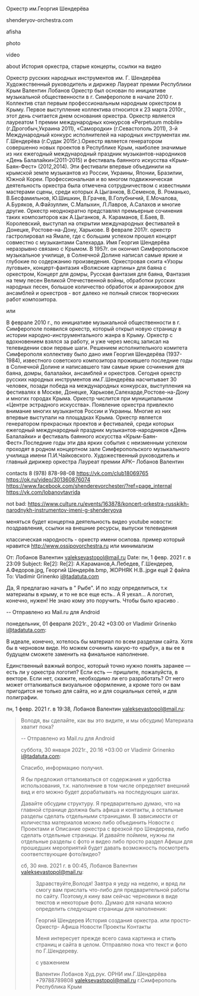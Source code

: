 Оркестр им.Георгия Шендерёва

shenderyov-orchestra.com

afisha

photo

video

about История оркестра, старые концерты, ссылки на видео

Оркестр русских народных инструментов им. Г. Шендерёва
Художественный руководитель и дирижер Лауреат премии Республики Крым
Валентин Лобанов
Оркестр был основан по инициативе музыкальной общественности в г.
Симферополе в начале 2010 г. Коллектив стал первым профессиональным
народным оркестром в Крыму. Первое выступление коллектива относится к
23 марта 2010г., этот день считается днем основания оркестра. Оркестр
является лауреатом 1 премии международных конкурсов «Perpetuum mobile»
(г.Дрогобыч,Украина 2011), «Самородки» (г.Севастополь 2011), 3-й
Международный конкурс исполнителей на народных инструментах им.
Г.Шендерёва (г.Судак 2015г.).Оркестр является генератором совершенно
новых проектов в Республике Крым, наиболее значимые из них ежегодный
международный праздник музыкантов-народников «День
Балалайки»(2011-2015) и фестиваль баянного искусства «Крым-Баян-Фест»
(2012,2014). Эти фестивали впервые объединили на крымской земле
музыкантов из России, Украины, Японии, Бразилии, Южной Кореи.
Профессиональная и во многом подвижническая деятельность оркестра была
отмечена сотрудничеством с известными мастерами сцены, среди которых
А.Цыганков, В.Семенов, В. Романько, В.Бесфамильнов, Ю.Шишкин,
В.Грачев, В.Голубничий, Е.Мочалова, А.Буряков, А.Файзуллин, С.Малыхин,
Л.Лавров, А.Салахов и многие другие. Оркестр неоднократно представлял
премьерные сочинения таких композиторов как А.Цыганков, А. Караманов,
Е.Баев, В. Королевский, выступал на открытии международных фестивалей
в Донецке, Ростове-на-Дону, Харькове. В феврале 2017г. оркестр
гастролировал на Ямале, где с большим успехом прошел концерт совместно
с музыкантами Салехарда.
Имя Георгия Шендерёва неразрывно связано с Крымом. В 1957г. он окончил
Симферопольское музыкальное училище, в Солнечной Долине написал самые
яркие и глубокие по содержанию произведения. Оркестровая сюита «Узоры
луговые», концерт-фантазия «Волжские картины» для баяна с оркестром,
Концерт для домры, Русская фантазия для баяна, Фантазия на тему песен
Великой Отечественной войны, обработки русских народных песен, большое
количество обработок и аранжировок для ансамблей и оркестров - вот
далеко не полный список творческих работ композитора.

или

В феврале 2010 г., по инициативе музыкальной общественности в г.
Симферополе появился оркестр, который открыл новую страницу в истории
народно-инструментального жанра в Крыму. Оркестр с вдохновением взялся
за работу, и уже через месяц записал на телевидении свои первые шаги.
Решением исполнительного комитета Симферополя коллективу было дано имя
Георгия Шендерёва (1937-1984), известного советского композитора
прожившего последние годы в Солнечной Долине и написавшего там самые
яркие сочинения для баяна, домры, балалайки, ансамблей и оркестров.
Сегодня оркестр русских народных инструментов им.Г.Шендерёва
насчитывает 30 человек, позади победа на международных конкурсах,
выступления на фестивалях в Москве, Донецке,
Харькове,Салехарде,Ростове-на-Дону и многих городах Крыма. Оркестр
числится при муниципальном «Центре эстрадного искусства». Появление
оркестра привлекло внимание многих музыкантов России и Украины. Многие
из них впервые выступали на площадках Крыма. Оркестр является
генератором прекрасных проектов и фестивалей, среди которых ежегодный
международный праздник музыкантов-народников «День Балалайки» и
фестиваль баянного искусства «Крым-Баян-Фест».Последние годы эти два
ярких события с неизменным успехом проходят в родном концертном зале
Симферопольского музыкального училища имени П.И.Чайковского.
Художественный руководитель и главный дирижер оркестра Лауреат премии
АРК– Лобанов Валентин



contacts
8 (978) 878-98-08
https://vk.com/club18069765
https://ok.ru/video/301360876074
https://www.facebook.com/shenderevorchester/?ref=page_internal
https://vk.com/lobanovtavrida


not bad: https://www.culture.ru/events/163878/koncert-orkestra-russkikh-narodnykh-instrumentov-imeni-g-shenderyova



меняться будет концертна деятельность
видео youtube
новости: поздравления, ссылки на внешние ресурсы, выпуски телевидения


классическая народность - оркестр имени осипова. пример который
нравится http://www.ossipovorchestra.ru
или минимализм




От: Лобанов Валентин <valeksevastopol@mail.ru>
Date: пн, 1 февр. 2021 г. в 23:09
Subject: Re[2]: Re[2]: А.Караманов,А.Лебедев, Г.Шендерев,
А.Федоров.jpg, Георгий Шендерёв.bmp, ЖОРНЯК Н.В..jpgи ещё 2 файла
To: Vladimir Grinenko <i@tadatuta.com>


Да, Я предлагаю начать в " Рыбе". И по ходу определиться, т.к
материалы в крыму, и то не все еще есть.. А Я уехал...
А логотип, конечно, нужен! Не знаю кому это поручить. Чтобы было  красиво .

--
Отправлено из Mail.ru для Android

понедельник, 01 февраля 2021г., 20:42 +03:00 от Vladimir Grinenko
i@tadatuta.com:

В идеале, конечно, хотелось бы материал по всем разделам сайта. Хотя бы в
черновом виде. Но можем сочинить какую-то «рыбу», а вы ее в будущем
сможете заменить на финальное наполнение.

Единственный важный вопрос, который точно нужно понять заранее — есть
ли у оркестра логотип? Если есть —
пришлите, пожалуйста, в векторе. Если нет, скажите, необходимо ли его
разработать? От него может отталкиваться визуальное оформление, а
кроме того он вам пригодится не только для сайта, но и для социальных
сетей, и для полиграфии.

пн, 1 февр. 2021 г. в 19:38, Лобанов Валентин <valeksevastopol@mail.ru>:

>
> Володя, вы сделайте, как вы это видите, и мы обсудим) Материала хватит пока?
>
> --
> Отправлено из Mail.ru для Android
>
> суббота, 30 января 2021г., 20:16 +03:00 от Vladimir Grinenko i@tadatuta.com:
>
> Спасибо, информацию получил.
>
> Я бы предложил отталкиваться от содержания и удобства использования,
> т.к. наполнение в том числе определяет внешний вид и его можно будет
> дорабатывать на последующих шагах.
>
> Давайте обсудим структуру. Я предварительно думаю, что на главной
> странице должна быть афиша и контакты, а остальные разделы сделать
> отдельными страницами.
> В зависимости от количества материалов можно либо объединить Новости с
> Проектами и Описание оркестра с врезкой про Шендерева, либо сделать
> отдельные страницы.
> И давайте поймем, нужны ли отдельные разделы с фото и видео либо
> просто раздел Афиши для прошедших мероприятий будет давать возможность
> посмотреть соответствующие фото/видео?
>
> сб, 30 янв. 2021 г. в 00:45, Лобанов Валентин <valeksevastopol@mail.ru>:
> >
> > Здравствуйте,Володя!
> > Завтра я уеду на неделю, и вряд ли смогу вам прислать что-либо для предварительной работы по сайту. Поэтому,я кину вам сейчас черновики в виде текстов и некоторые фото. Думаю для начала можно определить следующие страницы для наполнения:
> >
> > Георгий Шендерев
> > История создания оркестра. или просто- Оркестр-
> > Афиша
> > Новости
> > Проекты
> > Контакты
> >
> >
> > Меня интересует прежде всего сама картинка и стиль страниц и сайта в целом.
> > Отправляю пока что текст и фото по Г.Шендереву.
> >
> >
> > с уважением
> >
> > Валентин Лобанов
> > Худ.рук. ОРНИ им.Г.Шендерёва
> > +79788789808
> > valeksevastopol@mail.ru
> > г.Симферополь
> > Республика Крым

